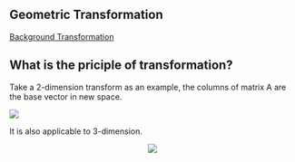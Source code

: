 ## Geometric Transformation

[Background Transformation](https://github.com/liziniu/cvpr_2018_spring/tree/master/geometric%20transformation/back_ground)


## What is the priciple of transformation?

Take a 2-dimension transform as an example, the columns of matrix A are the base vector in new space. 

<div align>
   <img src="https://upload-images.jianshu.io/upload_images/6408339-932f2dc0482af264.png?imageMogr2/auto-orient/strip%7CimageView2/2/w/1240">
</div>

It is also applicable to 3-dimension.

<div align="center">
  <img src="https://upload-images.jianshu.io/upload_images/6408339-3e818e0e433d93f9.png?imageMogr2/auto-orient/strip%7CimageView2/2/w/1240">
</div>
        


